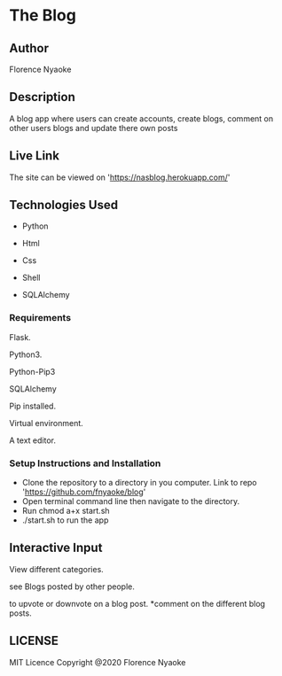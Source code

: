 # The Blog

## Author

Florence Nyaoke

## Description

A blog app where users can create accounts, create blogs, comment on other users blogs and update there own posts

## Live Link

The site can be viewed on 'https://nasblog.herokuapp.com/'

## Technologies Used

- Python

- Html

- Css

- Shell

- SQLAlchemy

### Requirements

Flask.

Python3.

Python-Pip3

SQLAlchemy

Pip installed.

Virtual environment.

A text editor.

### Setup Instructions and Installation

- Clone the repository to a directory in you computer. Link to repo 'https://github.com/fnyaoke/blog'
- Open terminal command line then navigate to the directory.
- Run chmod a+x start.sh
- ./start.sh to run the app

## Interactive Input

View different categories.

see Blogs posted by other people.

to upvote or downvote on a blog post. *comment on the different blog posts.

## LICENSE

MIT Licence Copyright @2020 Florence Nyaoke
